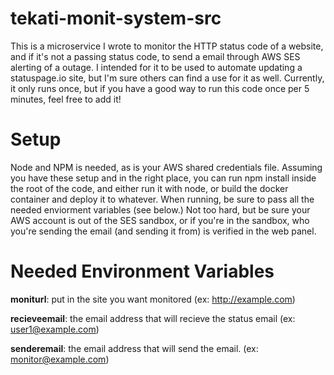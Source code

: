 # tekati-monit-system-src
This is a microservice I wrote to monitor the HTTP status code of a website, and if it's not a passing status code, to send a email through AWS SES alerting of a outage.
I intended for it to be used to automate updating a statuspage.io site, but I'm sure others can find a use for it as well.
Currently, it only runs once, but if you have a good way to run this code once per 5 minutes, feel free to add it!

# Setup
Node and NPM is needed, as is your AWS shared credentials file. Assuming you have these setup and in the right place, you can run npm install inside the root of the code, and either run it with node, or build the docker container and deploy it to whatever. 
When running, be sure to pass all the needed enviorment variables (see below.) Not too hard, but be sure your AWS account is out of the SES sandbox, or if you're in the sandbox, who you're sending the email (and sending it from) is verified in the web panel.

# Needed Environment Variables
<b>moniturl</b>: put in the site you want monitored (ex: http://example.com)

<b>recieveemail</b>: the email address that will recieve the status email (ex: user1@example.com)

<b>senderemail</b>: the email address that will send the email. (ex: monitor@example.com)
